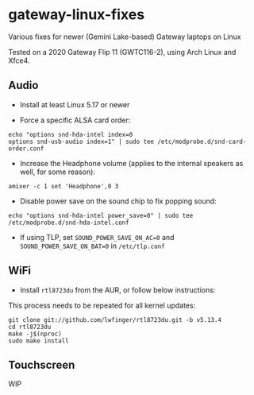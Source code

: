 # gateway-linux-fixes
Various fixes for newer (Gemini Lake-based) Gateway laptops on Linux

Tested on a 2020 Gateway Flip 11 (GWTC116-2), using Arch Linux and Xfce4.

## Audio

* Install at least Linux 5.17 or newer

* Force a specific ALSA card order:

```
echo "options snd-hda-intel index=0
options snd-usb-audio index=1" | sudo tee /etc/modprobe.d/snd-card-order.conf
```

* Increase the Headphone volume (applies to the internal speakers as well, for some reason):

```
amixer -c 1 set 'Headphone',0 3
```

* Disable power save on the sound chip to fix popping sound:

```
echo "options snd-hda-intel power_save=0" | sudo tee /etc/modprobe.d/snd-hda-intel.conf
```
* If using TLP, set `SOUND_POWER_SAVE_ON_AC=0` and `SOUND_POWER_SAVE_ON_BAT=0` in `/etc/tlp.conf`

## WiFi

* Install `rtl8723du` from the AUR, or follow below instructions:

This process needs to be repeated for all kernel updates:

```
git clone git://github.com/lwfinger/rtl8723du.git -b v5.13.4
cd rtl8723du
make -j$(nproc)
sudo make install
```

## Touchscreen

WIP
